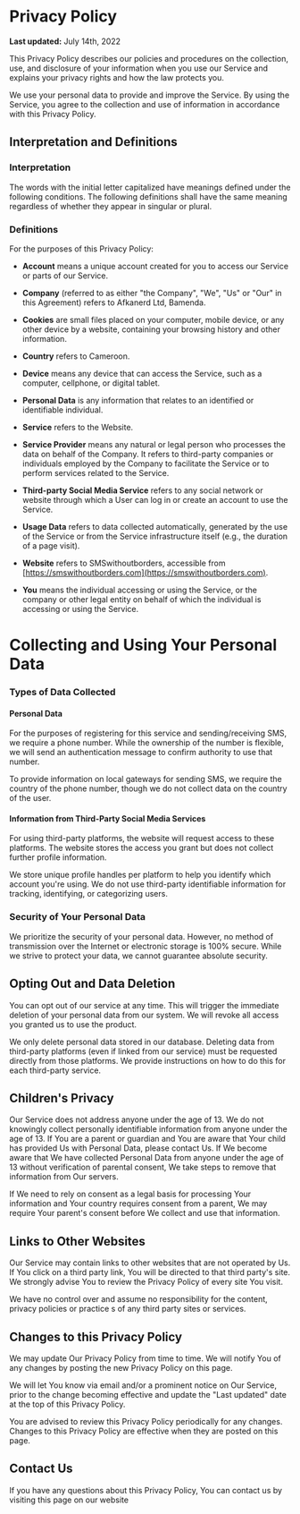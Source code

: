 # Privacy Policy

**Last updated:** July 14th, 2022

This Privacy Policy describes our policies and procedures on the collection, use, and disclosure of your information when you use our Service and explains your privacy rights and how the law protects you.

We use your personal data to provide and improve the Service. By using the Service, you agree to the collection and use of information in accordance with this Privacy Policy.

## Interpretation and Definitions

### Interpretation

The words with the initial letter capitalized have meanings defined under the following conditions. The following definitions shall have the same meaning regardless of whether they appear in singular or plural.

### Definitions

For the purposes of this Privacy Policy:

- **Account** means a unique account created for you to access our Service or parts of our Service.

- **Company** (referred to as either "the Company", "We", "Us" or "Our" in this Agreement) refers to Afkanerd Ltd, Bamenda.

- **Cookies** are small files placed on your computer, mobile device, or any other device by a website, containing your browsing history and other information.

- **Country** refers to Cameroon.

- **Device** means any device that can access the Service, such as a computer, cellphone, or digital tablet.

- **Personal Data** is any information that relates to an identified or identifiable individual.

- **Service** refers to the Website.

- **Service Provider** means any natural or legal person who processes the data on behalf of the Company. It refers to third-party companies or individuals employed by the Company to facilitate the Service or to perform services related to the Service.

- **Third-party Social Media Service** refers to any social network or website through which a User can log in or create an account to use the Service.

- **Usage Data** refers to data collected automatically, generated by the use of the Service or from the Service infrastructure itself (e.g., the duration of a page visit).

- **Website** refers to SMSwithoutborders, accessible from [https://smswithoutborders.com](https://smswithoutborders.com).

- **You** means the individual accessing or using the Service, or the company or other legal entity on behalf of which the individual is accessing or using the Service.

# Collecting and Using Your Personal Data

### Types of Data Collected

#### Personal Data

For the purposes of registering for this service and sending/receiving SMS, we require a phone number. While the ownership of the number is flexible, we will send an authentication message to confirm authority to use that number.

To provide information on local gateways for sending SMS, we require the country of the phone number, though we do not collect data on the country of the user.

#### Information from Third-Party Social Media Services

For using third-party platforms, the website will request access to these platforms. The website stores the access you grant but does not collect further profile information.

We store unique profile handles per platform to help you identify which account you're using. We do not use third-party identifiable information for tracking, identifying, or categorizing users.

### Security of Your Personal Data

We prioritize the security of your personal data. However, no method of transmission over the Internet or electronic storage is 100% secure. While we strive to protect your data, we cannot guarantee absolute security.

## Opting Out and Data Deletion

You can opt out of our service at any time. This will trigger the immediate deletion of your personal data from our system. We will revoke all access you granted us to use the product.

We only delete personal data stored in our database. Deleting data from third-party platforms (even if linked from our service) must be requested directly from those platforms. We provide instructions on how to do this for each third-party service.

## Children's Privacy

Our Service does not address anyone under the age of 13. We do not knowingly collect personally identifiable information from anyone under the age of 13. If You are a parent or guardian and You are aware that Your child has provided Us with Personal Data, please contact Us. If We become aware that We have collected Personal Data from anyone under the age of 13 without verification of parental consent, We take steps to remove that information from Our servers.

If We need to rely on consent as a legal basis for processing Your information and Your country requires consent from a parent, We may require Your parent's consent before We collect and use that information.

## Links to Other Websites

Our Service may contain links to other websites that are not operated by Us. If You click on a third party link, You will be directed to that third party's site. We strongly advise You to review the Privacy Policy of every site You visit.

We have no control over and assume no responsibility for the content, privacy policies or practice s of any third party sites or services.

## Changes to this Privacy Policy

We may update Our Privacy Policy from time to time. We will notify You of any changes by posting the new Privacy Policy on this page.

We will let You know via email and/or a prominent notice on Our Service, prior to the change becoming effective and update the "Last updated" date at the top of this Privacy Policy.

You are advised to review this Privacy Policy periodically for any changes. Changes to this Privacy Policy are effective when they are posted on this page.

## Contact Us

If you have any questions about this Privacy Policy, You can contact us by visiting this page on our website
